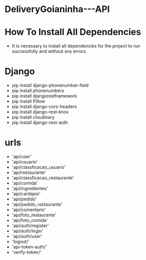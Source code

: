 # DeliveryGoianinha---API

# How To Install All Dependencies
- It is necessary to install all dependencies for the project to run successfully and without any errors.

# Django
- pip install django-phonenumber-field
- pip install phonenumbers
- pip install djangorestframework
- pip install Pillow
- pip install django-cors-headers
- pip install django-rest-knox
- pip install cloudinary
- pip install django-rest-auth

# urls

- 'api/user'
- 'api/usuario'
- 'api/classficacao_usuario'
- 'api/restaurante'
- 'api/classficacao_restaurante'
- 'api/comida'
- 'api/ingredientes'
- 'api/cardapio'
- 'api/pedido'
- 'api/pedido_restaurante'
- 'api/comentario'
- 'api/foto_restaurante'
- 'api/foto_comida'
- 'api/auth/register'
- 'api/auth/login'
- 'api/auth/user'
- 'logout/'
- 'api-token-auth/'
- 'verify-token/'
